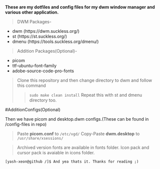 **These are my dotfiles and config files for my dwm window manager and various other application.**

>DWM Packages-
   <ul> 
     <li> dwm (https://dwm.suckless.org/) </li>
     <li> st (https://st.suckless.org/) </li>
     <li> dmenu (https://tools.suckless.org/dmenu/) </li>  
       </ul>

>Addition Packages(Optional)-
<ul>
<li>picom</li> 
<li>ttf-ubuntu-font-family</li> 
<li>adobe-source-code-pro-fonts</li> 
</ul>

>Clone this repository and then change directory to dwm and follow this command
>> `sudo make clean install`
>Repeat this with st and dmenu directory too.

#AdditionConfigs(Optional)

Then we have picom and desktop.dwm configs.(These can be found in /config-files in repo)
>Paste **picom.conf** to `/etc/xgd/`
>Copy-Paste **dwm.desktop** to `/usr/share/xsessions/`

>Archived version fonts are available in fonts folder.
>Icon pack and cursor pack is avaiable in icons folder.


```[yash-xeon@github /]$ And yea thats it. Thanks for reading ;)```




